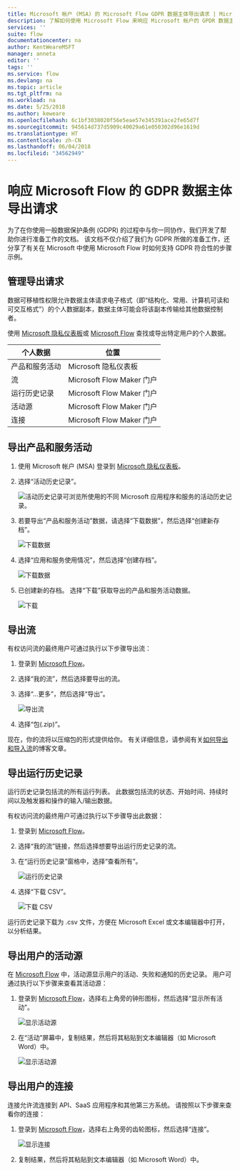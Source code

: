 ```yaml
---
title: Microsoft 帐户 (MSA) 的 Microsoft Flow GDPR 数据主体导出请求 | Microsoft Docs
description: 了解如何使用 Microsoft Flow 来响应 Microsoft 帐户的 GPDR 数据主体导出请求。
services: ''
suite: flow
documentationcenter: na
author: KentWeareMSFT
manager: anneta
editor: ''
tags: ''
ms.service: flow
ms.devlang: na
ms.topic: article
ms.tgt_pltfrm: na
ms.workload: na
ms.date: 5/25/2018
ms.author: keweare
ms.openlocfilehash: 6c1bf3038020f56e5eae57e345391ace2fe65d7f
ms.sourcegitcommit: 945614d737d5909c40029a61e050302d96e1619d
ms.translationtype: HT
ms.contentlocale: zh-CN
ms.lasthandoff: 06/04/2018
ms.locfileid: "34562949"
---
```

# <a name="responding-to-gdpr-data-subject-export-requests-for-microsoft-flow"></a>响应 Microsoft Flow 的 GDPR 数据主体导出请求

为了在你使用一般数据保护条例 (GDPR) 的过程中与你一同协作，我们开发了帮助你进行准备工作的文档。 该文档不仅介绍了我们为 GDPR 所做的准备工作，还分享了有关在 Microsoft 中使用 Microsoft Flow 时如何支持 GDPR 符合性的步骤示例。

## <a name="manage-export-requests"></a>管理导出请求

数据可移植性权限允许数据主体请求电子格式（即“结构化、常用、计算机可读和可交互格式”）的个人数据副本，数据主体可能会将该副本传输给其他数据控制者。

使用 [Microsoft 隐私仪表板](https://account.microsoft.com/privacy/)或 [Microsoft Flow](https://flow.microsoft.com/) 查找或导出特定用户的个人数据。

|个人数据|位置|
|-----------------|-------------------|
|产品和服务活动|Microsoft 隐私仪表板|
|流|Microsoft Flow Maker 门户|
|运行历史记录|Microsoft Flow Maker 门户|
|活动源|Microsoft Flow Maker 门户|
|连接|Microsoft Flow Maker 门户|

## <a name="export-product-and-service-activity"></a>导出产品和服务活动

1. 使用 Microsoft 帐户 (MSA) 登录到 [Microsoft 隐私仪表板](https://account.microsoft.com/privacy/)。
1. 选择“活动历史记录”。

    ![活动历史记录](./media/gdpr-dsr-export-msa/activityhistory.png)可浏览所使用的不同 Microsoft 应用程序和服务的活动历史记录。
1. 若要导出“产品和服务活动”数据，请选择“下载数据”，然后选择“创建新存档”。

    ![下载数据](./media/gdpr-dsr-export-msa/downloaddata.png)

1. 选择“应用和服务使用情况”，然后选择“创建存档”。

    ![下载数据](./media/gdpr-dsr-export-msa/create-archive.png)
1. 已创建新的存档。 选择“下载”获取导出的产品和服务活动数据。

    ![下载](./media/gdpr-dsr-export-msa/download.png)

## <a name="export-a-flow"></a>导出流

有权访问流的最终用户可通过执行以下步骤导出流：

1. 登录到 [Microsoft Flow](https://flow.microsoft.com/)。

1. 选择“我的流”，然后选择要导出的流。

1. 选择“...更多”，然后选择“导出”。

    ![导出流](./media/gdpr-dsr-export/export-flow.png)

1. 选择“包(.zip)”。

现在，你的流将以压缩包的形式提供给你。 有关详细信息，请参阅有关[如何导出和导入流](https://flow.microsoft.com/blog/import-export-bap-packages/)的博客文章。

## <a name="export-run-history"></a>导出运行历史记录

运行历史记录包括流的所有运行列表。 此数据包括流的状态、开始时间、持续时间以及触发器和操作的输入/输出数据。

有权访问流的最终用户可通过执行以下步骤导出此数据：

1. 登录到 [Microsoft Flow](https://flow.microsoft.com/)。
1. 选择“我的流”链接，然后选择想要导出运行历史记录的流。
1. 在“运行历史记录”窗格中，选择“查看所有”。

    ![运行历史记录](./media/gdpr-dsr-export/run-history.png)

1. 选择“下载 CSV”。

    ![下载 CSV](./media/gdpr-dsr-export/download-csv.png)

运行历史记录下载为 .csv 文件，方便在 Microsoft Excel 或文本编辑器中打开，以分析结果。

## <a name="export-a-users-activity-feed"></a>导出用户的活动源

在 [Microsoft Flow](https://flow.microsoft.com/) 中，活动源显示用户的活动、失败和通知的历史记录。 用户可通过执行以下步骤来查看其活动源：

1. 登录到 [Microsoft Flow](http://flow.microsoft.com/)，选择右上角旁的钟形图标，然后选择“显示所有活动”。

    ![显示活动源](./media/gdpr-dsr-export/show-activity-feed.png)

1. 在“活动”屏幕中，复制结果，然后将其粘贴到文本编辑器（如 Microsoft Word）中。

    ![显示活动源](./media/gdpr-dsr-export/export-activity-feed.png)

## <a name="export-a-users-connections"></a>导出用户的连接

连接允许流连接到 API、SaaS 应用程序和其他第三方系统。 请按照以下步骤来查看你的连接：

1. 登录到 [Microsoft Flow](http://flow.microsoft.com/)，选择右上角旁的齿轮图标，然后选择“连接”。

    ![显示连接](./media/gdpr-dsr-export/show-connections.png)
1. 复制结果，然后将其粘贴到文本编辑器（如 Microsoft Word）中。

